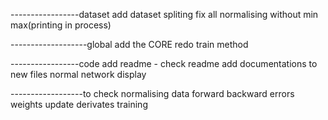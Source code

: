 -----------------dataset
add dataset spliting
fix all normalising without min max(printing in process)

-------------------global
add the CORE
redo train method


-----------------code
add readme - check readme
add documentations to new files
normal network display


------------------to check
normalising data
forward
backward
errors
weights update
derivates 
training
